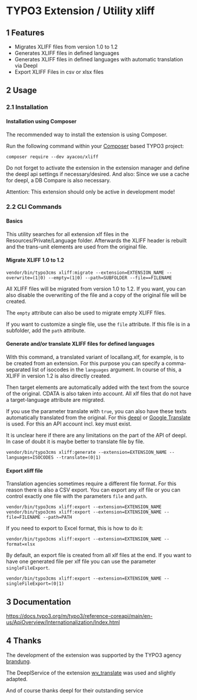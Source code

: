 # TYPO3 Extension / Utility xliff

## 1 Features

* Migrates XLIFF files from version 1.0 to 1.2
* Generates XLIFF files in defined languages
* Generates XLIFF files in defined languages with automatic translation via Deepl
* Export XLIFF Files in csv or xlsx files

## 2 Usage

### 2.1 Installation

#### Installation using Composer

The recommended way to install the extension is using Composer.

Run the following command within your [Composer][1] based TYPO3 project:

```
composer require --dev ayacoo/xliff
```

Do not forget to activate the extension in the extension manager and define the deepl api settings if necessary/desired.
And also: Since we use a cache for deepl, a DB Compare is also necessary.

Attention: This extension should only be active in development mode!

### 2.2 CLI Commands

#### Basics

This utility searches for all extension xlf files in the Resources/Private/Language folder. Afterwards the XLIFF
header is rebuilt and the trans-unit elements are used from the original file.

#### Migrate XLIFF 1.0 to 1.2

```
vendor/bin/typo3cms xliff:migrate --extension=EXTENSION_NAME --overwrite=(1|0) --empty=(1|0) --path=SUBFOLDER --file==FILENAME
```

All XLIFF files will be migrated from version 1.0 to 1.2. If you want, you can also disable the overwriting of the file
and a copy of the original file will be created.

The ```empty``` attribute can also be used to migrate empty XLIFF files.

If you want to customize a single file, use the ```file``` attribute. If this file is in a subfolder, add the ```path```
attribute.

#### Generate and/or translate XLIFF files for defined languages

With this command, a translated variant of locallang.xlf, for example, is to be created from an extension. For this
purpose you can specify a comma-separated list of isocodes in the ```languages``` argument. In course of this, a XLIFF
in version 1.2 is also directly created.

Then target elements are automatically added with the text from the source of the original. CDATA is also taken into
account. All xlf files that do not have a target-language attribute are migrated.

If you use the parameter translate with ```true```, you can also have these texts automatically translated from the
original. For this [deepl][3] or [Google Translate][5] is used. For this an API account incl. key must exist.

It is unclear here if there are any limitations on the part of the API of deepl. In case of doubt it is maybe better to
translate file by file.

```
vendor/bin/typo3cms xliff:generate --extension=EXTENSION_NAME --languages=ISOCODES --translate=(0|1)
```

#### Export xliff file

Translation agencies sometimes require a different file format. For this reason there is also a CSV export.
You can export any xlf file or you can control exactly one file with the parameters `file` and `path`.

```
vendor/bin/typo3cms xliff:export --extension=EXTENSION_NAME
vendor/bin/typo3cms xliff:export --extension=EXTENSION_NAME --file=FILENAME --path=PATH
```

If you need to export to Excel format, this is how to do it:

```
vendor/bin/typo3cms xliff:export --extension=EXTENSION_NAME --format=xlsx
```

By default, an export file is created from all xlf files at the end. If you want to have one generated file per xlf file
you can use the parameter `singleFileExport`.

```
vendor/bin/typo3cms xliff:export --extension=EXTENSION_NAME --singleFileExport=(0|1)
```

## 3 Documentation

https://docs.typo3.org/m/typo3/reference-coreapi/main/en-us/ApiOverview/Internationalization/Index.html

## 4 Thanks

The development of the extension was supported by the TYPO3 agency [brandung][4].

The DeeplService of the extension [wv_translate][2] was used and slightly adapted.

And of course thanks deepl for their outstanding service

[1]: https://getcomposer.org/

[2]: https://github.com/web-vision/wv_deepltranslate/blob/master/Classes/Service/DeeplService.php

[3]: https://www.deepl.com/de/docs-api/translating-text/example/

[4]: https://www.agentur-brandung.de/

[5]: https://cloud.google.com/translate/docs/reference/rest/
